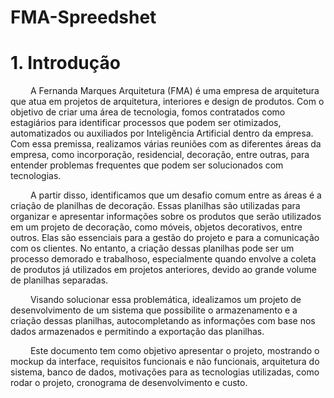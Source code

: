 # FMA-Spreedshet

# 1. Introdução

&emsp;&emsp; A Fernanda Marques Arquitetura (FMA) é uma empresa de arquitetura que atua em projetos de arquitetura, interiores e design de produtos. Com o objetivo de criar uma área de tecnologia, fomos contratados como estagiários para identificar processos que podem ser otimizados, automatizados ou auxiliados por Inteligência Artificial dentro da empresa. Com essa premissa, realizamos várias reuniões com as diferentes áreas da empresa, como incorporação, residencial, decoração, entre outras, para entender problemas frequentes que podem ser solucionados com tecnologias.

&emsp;&emsp; A partir disso, identificamos que um desafio comum entre as áreas é a criação de planilhas de decoração. Essas planilhas são utilizadas para organizar e apresentar informações sobre os produtos que serão utilizados em um projeto de decoração, como móveis, objetos decorativos, entre outros. Elas são essenciais para a gestão do projeto e para a comunicação com os clientes. No entanto, a criação dessas planilhas pode ser um processo demorado e trabalhoso, especialmente quando envolve a coleta de produtos já utilizados em projetos anteriores, devido ao grande volume de planilhas separadas.

&emsp;&emsp; Visando solucionar essa problemática, idealizamos um projeto de desenvolvimento de um sistema que possibilite o armazenamento e a criação dessas planilhas, autocompletando as informações com base nos dados armazenados e permitindo a exportação das planilhas.

&emsp;&emsp; Este documento tem como objetivo apresentar o projeto, mostrando o mockup da interface, requisitos funcionais e não funcionais, arquitetura do sistema, banco de dados, motivações para as tecnologias utilizadas, como rodar o projeto, cronograma de desenvolvimento e custo. 

